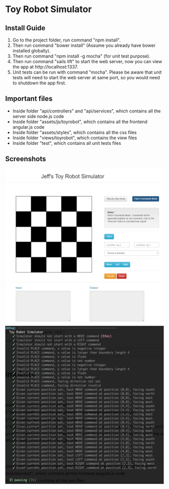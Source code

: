# Toy Robot Simulator

## Install Guide
1. Go to the project folder, run command "npm install".
2. Then run command "bower install" (Assume you already have bower installed globally).
3. Then run command "npm install -g mocha" (for unit test purpose).
4. Then run command "sails lift" to start the web server, now you can view the app at http://localhost:1337.
5. Unit tests can be run with command "mocha". Please be aware that unit tests will need to start the web server at same port, so you would need to shutdown the app first.

## Important files
* Inside folder "api/controllers" and "api/services", which contains all the server side node.js code
* Inside folder "assets/js/toyrobot", which contains all the frontend angular.js code
* Inside folder "assets/styles", which contains all the css files
* Inside folder "views/toyrobot", which contains the view files
* Inside folder "test", which contains all unit tests files


## Screenshots
![alt text](https://github.com/jeffyyyy/toy/raw/develop/assets/images/patchcommandmode.png "Toy Robot Patch Commands Mode")
![alt text](https://github.com/jeffyyyy/toy/raw/develop/assets/images/unittest_screenshot.png "Toy Robot Unit Tests")
